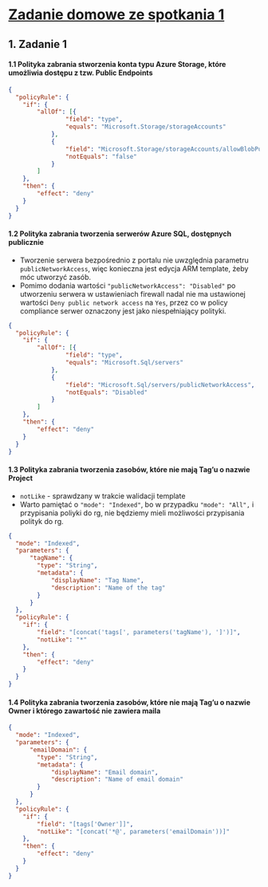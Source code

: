 # [Zadanie domowe ze spotkania 1](https://szkolachmury.pl/az-304-microsoft-azure-architect-design/design-landing-zone-basics/zadanie-domowe/)


## 1. Zadanie 1

#### 1.1 Polityka zabrania stworzenia konta typu Azure Storage, które umożliwia dostępu z tzw. Public Endpoints

```json
{
  "policyRule": {
    "if": {
        "allOf": [{
                "field": "type",
                "equals": "Microsoft.Storage/storageAccounts"
            },
            {
                "field": "Microsoft.Storage/storageAccounts/allowBlobPublicAccess",
                "notEquals": "false"
            }
        ]
    },
    "then": {
        "effect": "deny"
    }
  }
}
```

#### 1.2 Polityka zabrania tworzenia serwerów Azure SQL, dostępnych publicznie

* Tworzenie serwera bezpośrednio z portalu nie uwzględnia parametru `publicNetworkAccess`, więc konieczna jest edycja ARM template, żeby móc utworzyć zasób.
* Pomimo dodania wartości `"publicNetworkAccess": "Disabled"` po utworzeniu serwera w ustawieniach firewall nadal nie ma ustawionej wartości `Deny public network access` na `Yes`, przez co w policy compliance serwer oznaczony jest jako niespełniający polityki.

```json
{
  "policyRule": {
    "if": {
        "allOf": [{
                "field": "type",
                "equals": "Microsoft.Sql/servers"
            },
            {
                "field": "Microsoft.Sql/servers/publicNetworkAccess",
                "notEquals": "Disabled"
            }
        ]
    },
    "then": {
        "effect": "deny"
    }
  }
}
```

#### 1.3 Polityka zabrania tworzenia zasobów, które nie mają Tag’u o nazwie Project
  * `notLike` - sprawdzany w trakcie walidacji template
* Warto pamiętać o `"mode": "Indexed"`, bo w przypadku `"mode": "All",` i przypisania poliyki do rg, nie będziemy mieli możliwości przypisania polityk do rg.

```json
{
  "mode": "Indexed",
  "parameters": {
      "tagName": {
        "type": "String",
        "metadata": {
            "displayName": "Tag Name",
            "description": "Name of the tag"
        }
      }
  },
  "policyRule": {
    "if": {
        "field": "[concat('tags[', parameters('tagName'), ']')]",
        "notLike": "*"
    },
    "then": {
        "effect": "deny"
    }
  }
}
```

#### 1.4 Polityka zabrania tworzenia zasobów, które nie mają Tag’u o nazwie Owner i którego zawartość nie zawiera maila

```json
{
  "mode": "Indexed",
  "parameters": {
      "emailDomain": {
        "type": "String",
        "metadata": {
            "displayName": "Email domain",
            "description": "Name of email domain"
        }
      }
  },
  "policyRule": {
    "if": {
        "field": "[tags['Owner']]",
        "notLike": "[concat('*@', parameters('emailDomain'))]"
    },
    "then": {
        "effect": "deny"
    }
  }
}
```